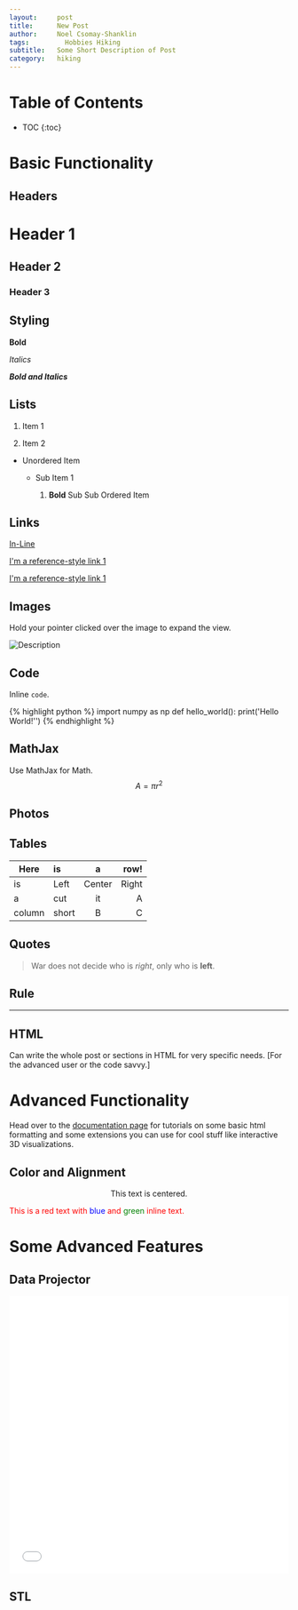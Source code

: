 ```yaml
---
layout:     post
title:      New Post
author:     Noel Csomay-Shanklin
tags: 		  Hobbies Hiking
subtitle:  	Some Short Description of Post
category:   hiking
---
```

<!-- Start Writing Below in Markdown -->

# Table of Contents

* TOC
{:toc}

# Basic Functionality

## Headers

# Header 1

## Header 2

### Header 3

## Styling

**Bold**

*Italics*

***Bold and Italics***

## Lists

1. Item 1

2. Item 2

* Unordered Item

  * Sub Item 1

    1. **Bold** Sub Sub Ordered Item

## Links

[In-Line](https://www.google.com)

[I'm a reference-style link 1][1]

[I'm a reference-style link 1][2]

[1]:https://www.mozilla.org
[2]:http://www.reddit.com

## Images

Hold your pointer clicked over the image to expand the view.

![Description](http://projectpages.github.io/project-pages/img/Logo_Fairy_Tail_right.png)

## Code

Inline `code`.

{% highlight python %}
import numpy as np
def hello_world():
    print('Hello World!'')
{% endhighlight %}

## MathJax

Use MathJax for Math.
$$ A = \pi r^2 $$

## Photos
<script src="https://cdn.jsdelivr.net/npm/publicalbum@latest/dist/pa-embed-player.min.js" async></script>
<div class="pa-embed-player" style="width:100%; height:480px; display:none;"
  data-link="https://photos.app.goo.gl/edPWZrh6vf6cEuYt6"
  data-title="Trip to Mono County and Bishop"
  data-description="Mammoth Lakes"
  data-slideshow-repeat="false">
  <img data-src="https://lh3.googleusercontent.com/R8cDQ8GZmN_sbsfYr0xbxbW5QqwiQPApPH3FD_ezkXMdRfJb6uWek3gNzdmzylwGmj3kENd8cCTGoVxg2xMwnw7W0j3xQIW8vCoVYs_Qx-Vn8YSH1NttrxuC9tcvEjfh9vGTsZBNh4g=w1920-h1080" src="" alt="" />
  <img data-src="https://lh3.googleusercontent.com/kvBiv7BWFFLdyY1cS88elJJxH4DJjCGunwVEsKXP9xODQafWzBtG58xyBEq3fDUU2nNa2XbKYAEcZjiww9_LlJS0yzywafVoKXO6U8wNF3jg6dIY86XvVXKEZ1U1aYgTbS62ejBjH2g=w1920-h1080" src="" alt="" />
  <img data-src="https://lh3.googleusercontent.com/djRtM97O4cXNNJ6biIsp5MhljOl6xKOqWFudvIXpEqi-S9uNH7GdZEHt6AS3VIwr9hcxZxhszOiEaEBV9xAAjxeHI-PFAskT7D89uPjvTfhozpbgSzJTY2l5d6a3C3G3NCBrIugzt_U=w1920-h1080" src="" alt="" />
  <img data-src="https://lh3.googleusercontent.com/VDPCuAzHXRVLyQa_6Zi29_jholn4outDJLmxoMC5biD6wEcn9g7yDjCCyEPJfJxzjzzrx5y298_utokoJb2Qrfta5-oxYPL6yIxDh53h57hF4DFKUreSp6Aqgv49xjdYR7nVOc6uvOo=w1920-h1080" src="" alt="" />
  <img data-src="https://lh3.googleusercontent.com/eUBBMU3J3f8Up84btBfTVDEmjOg4HYyNah2czGlNalKVaq3zmEK0xQkWD9yd538LBVeytphYpxZ7HHaHGxZUOiy0zEUhS5VeJ69KhE9AcGQ9G8U3HvOc4YbWqrwe41JnTXNoxjKt3xs=w1920-h1080" src="" alt="" />
  <img data-src="https://lh3.googleusercontent.com/Lbke9ShtAaiSDlCvafYXZlTbErioQpyotfPTU93TFbT4rny3lHSPIkpBuTDrHrsSN9gNoyMki26OjtQDRB3nNeWriUxPbS1mdzaf7d74yXWSJRpTAr5Vep8tL-tXbMFjmQLi3ONSabY=w1920-h1080" src="" alt="" />
  <img data-src="https://lh3.googleusercontent.com/y2u8iqyp5mz-yizjOX6VtLHyVcbCxgE5d101ABXddMe2soxQz9yhNo33Lv7-XeZKQzYmvf-GHVyRcYkNZe51icPhZZXGKU4PNGGUyHD-Szbzfv-o01hyrVmuXbwI3BCFMCehicU5eG4=w1920-h1080" src="" alt="" />
  <img data-src="https://lh3.googleusercontent.com/fHFJj3tpdWAYh_8kLcb4wHmnfL8PCnWn9y8bhoRmNaMnEGk8kxHX8Tm_UxDAQkuKNGAERBwJB5Q06HKbDS_rINraydq2roYKGiqsvaSPhaqAE6qxL-OJA5p4Bfl-CVlpBfsxniPwSi0=w1920-h1080" src="" alt="" />
  <img data-src="https://lh3.googleusercontent.com/SFpoy_W7TqLl6MCPBnEdPXY6fa5ubCgTy7Aox0uRtR8eZzNvXn5Bg0I4eUQsJyMR_tZV3e9lQvcwGQD0Y3v_rdzUnd-HR7VMGNX1H4_TWwzRdZeAqPALqrOvOdjWw6pdzdxbgeNse0Q=w1920-h1080" src="" alt="" />
</div>


## Tables

Here | is | a | row!
|---------|:----------|:----------:|---------:|
is   |Left|  Center  |Right|
a    | cut | it | A
column  | short | B | C

## Quotes

> War does not decide who is *right*, only who is **left**.

## Rule

---

## HTML

Can write the whole post or sections in HTML for very specific needs. [For the advanced user or the code savvy.]

# Advanced Functionality

Head over to the [documentation page](http://projectpages.github.io/ppguide/) for tutorials on some basic html formatting and some extensions you can use for cool stuff like interactive 3D visualizations.

## Color and Alignment

<p align="center">This text is centered.</p>

<p style="color:red">This is a red text with <span style="color:blue">blue</span> and <span style="color:green">green</span> inline text.</p>

# Some Advanced Features

## Data Projector

<embed src="/project-pages/2016/05/02/New-Projector/" height="500px" width="100%">

## STL

<div align="center"><script src="https://embed.github.com/view/3d/projectpages/project-pages/gh-pages/stl/test.stl"></script></div>


